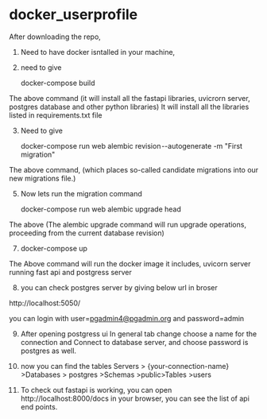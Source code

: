# docker_userprofile
After downloading the repo, 
1. Need to have docker isntalled in your machine,
2. need to give 

    docker-compose build
    
The above command  (it will install all the fastapi libraries, uvicrorn server, postgres database and other python libraries)
It will install all the libraries listed in requirements.txt file

3. Need to give 

   docker-compose run web alembic revision --autogenerate -m "First migration" 

The above command, (which places so-called candidate migrations into our new migrations file.)

5. Now lets run the migration command 

   docker-compose run web alembic upgrade head

The above (The alembic upgrade command will run upgrade operations, proceeding from the current database revision)

7. docker-compose up 

The Above command will run the docker image it includes, uvicorn server running fast api and postgress server

8. you can check postgres server by giving below  url in broser 

http://localhost:5050/

you can login with user=pgadmin4@pgadmin.org and password=admin


9. After opening postgress ui In general tab change choose a name for the connection and Connect to database server, and choose password is postgres as well.

10. now you can find the tables Servers > {your-connection-name} >Databases > postgres >Schemas >public>Tables >users

11. To check out fastapi is working, you can open http://localhost:8000/docs in your browser, you can see the list of api end points.


